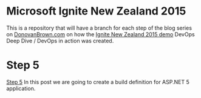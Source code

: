 # Microsoft Ignite New Zealand 2015 
This is a repository that will have a branch for each step of the blog series on [DonovanBrown.com](http://donovanbrown.com/?tag=/2015+Ignite+New+Zealand) on how the [Ignite New Zealand 2015 demo](https://channel9.msdn.com/Events/Ignite/Microsoft-Ignite-New-Zealand-2015/M348) DevOps Deep Dive / DevOps in action was created.
# Step 5
[Step 5](http://www.donovanbrown.com/post/2015/10/17/2015-ignite-new-zealand-demo-prep-step-5) In this post we are going to create a build definition for ASP.NET 5 application.